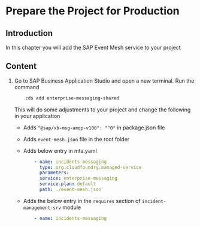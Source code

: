 # Prepare the Project for Production

## Introduction

In this chapter you will add the SAP Event Mesh service to your project

## Content

1. Go to SAP Business Application Studio and open a new terminal. Run the command

    ```bash
        cds add enterprise-messaging-shared
    ```

    This will do some adjustments to your project and change the following in your application

    - Adds `"@sap/xb-msg-amqp-v100": "^0"` in package.json file
    - Adds `event-mesh.json` file in the root folder
    - Adds below entry in mta.yaml

        ```yaml
            - name: incidents-messaging
              type: org.cloudfoundry.managed-service
              parameters:
              service: enterprise-messaging
              service-plan: default
              path: ./event-mesh.json`
         ```
    - Adds the below entry in the `requires` section of `incident-management-srv` module

        ```yaml
            - name: incidents-messaging
        ```



